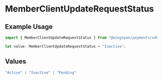 # MemberClientUpdateRequestStatus

## Example Usage

```typescript
import { MemberClientUpdateRequestStatus } from "@wingspan/payments/sdk/models/shared";

let value: MemberClientUpdateRequestStatus = "Inactive";
```

## Values

```typescript
"Active" | "Inactive" | "Pending"
```